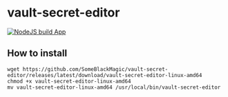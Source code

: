 # vault-secret-editor

[![NodeJS build App](https://github.com/SomeBlackMagic/vault-secret-editor/actions/workflows/npm-build-app.yml/badge.svg)](https://github.com/SomeBlackMagic/vault-secret-editor/actions/workflows/npm-build-app.yml)


## How to install
```
wget https://github.com/SomeBlackMagic/vault-secret-editor/releases/latest/download/vault-secret-editor-linux-amd64
chmod +x vault-secret-editor-linux-amd64
mv vault-secret-editor-linux-amd64 /usr/local/bin/vault-secret-editor
```
